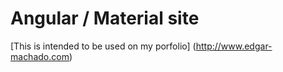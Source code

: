 # Angular / Material site

[This is intended to be used on my porfolio] (http://www.edgar-machado.com)
